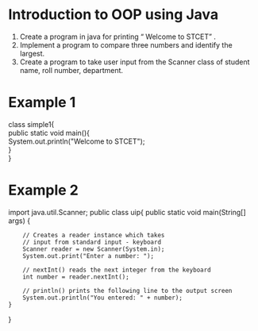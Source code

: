 # Introduction to OOP using Java
1. Create a program in java for printing “ Welcome to STCET” .
2. Implement a program to compare three numbers and identify the largest.
3. Create a program to take user input from the Scanner class of student name, roll number, department.
# Example 1

class simple1{  
    public static void main(){  
        System.out.println("Welcome to STCET");  
    }  
}  
# Example 2

import java.util.Scanner;
public class uip{
    public static void main(String[] args) {

        // Creates a reader instance which takes
        // input from standard input - keyboard
        Scanner reader = new Scanner(System.in);
        System.out.print("Enter a number: ");

        // nextInt() reads the next integer from the keyboard
        int number = reader.nextInt();

        // println() prints the following line to the output screen
        System.out.println("You entered: " + number);
    }
}

